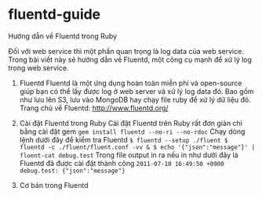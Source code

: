 # fluentd-guide
Hướng dẫn về Fluentd trong Ruby

  Đối với web service thì một phần quan trọng là log data của web service. Trong bài viết này sẽ hướng dẫn về Fluentd, một công cụ mạnh để xử lý log trong web service.
  
  1. Fluentd
    Fluentd là một ứng dụng hoàn toàn miễn phí và open-source giúp bạn có thể lấy được log ở web server và xử lý     log data đó. Bao gồm như lưu lên S3, lưu vào MongoDB hay chạy file ruby để xử lý dữ liệu đó. Trang chủ về          Fluentd:
  http://www.fluentd.org/

  2. Cài đặt Fluentd trong Ruby
    Cài đặt Fluentd trên Ruby rất đơn giản chỉ bằng cài đặt gem
    ```
    gem install fluentd --no-ri --no-rdoc
    ```
    Chạy dòng lệnh dưới đây để kiểm tra Fluentd
    ```
    $ fluentd --setup ./fluent
    $ fluentd -c ./fluent/fluent.conf -vv &
    $ echo '{"json":"message"}' | fluent-cat debug.test
    ```
    Trong file output in ra nếu in như dưới đây là Fluentd đã được cài đặt thành công
    ```
    2011-07-10 16:49:50 +0900 debug.test: {"json":"message"}
    ```
    
  3. Cơ bản trong Fluentd
    
